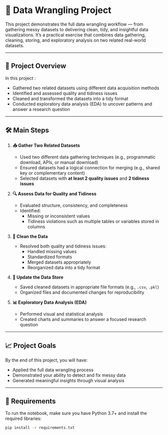 # 🧹 Data Wrangling Project

This project demonstrates the full data wrangling workflow — from gathering messy datasets to delivering clean, tidy, and insightful data visualizations. It’s a practical exercise that combines data gathering, cleaning, storing, and exploratory analysis on two related real-world datasets.

---

## 📌 Project Overview

In this project :

- Gathered two related datasets using different data acquisition methods
- Identified and assessed quality and tidiness issues
- Cleaned and transformed the datasets into a tidy format
- Conducted exploratory data analysis (EDA) to uncover patterns and answer a research question

---

## 🛠 Main Steps

1. **📥 Gather Two Related Datasets**
   - Used two different data gathering techniques (e.g., programmatic download, APIs, or manual download)
   - Ensured datasets had a logical connection for merging (e.g., shared key or complementary content)
   - Selected datasets with **at least 2 quality issues** and **2 tidiness issues**

2. **🔍 Assess Data for Quality and Tidiness**
   - Evaluated structure, consistency, and completeness
   - Identified:
     - Missing or inconsistent values
     - Tidiness violations such as multiple tables or variables stored in columns

3. **🧼 Clean the Data**
   - Resolved both quality and tidiness issues:
     - Handled missing values
     - Standardized formats
     - Merged datasets appropriately
     - Reorganized data into a tidy format

4. **💾 Update the Data Store**
   - Saved cleaned datasets in appropriate file formats (e.g., `.csv`, `.pkl`)
   - Organized files and documented changes for reproducibility

5. **📊 Exploratory Data Analysis (EDA)**
   - Performed visual and statistical analysis
   - Created charts and summaries to answer a focused research question

---

## 📈 Project Goals

By the end of this project, you will have:

- Applied the full data wrangling process
- Demonstrated your ability to detect and fix messy data
- Generated meaningful insights through visual analysis

---

## 🐍 Requirements

To run the notebook, make sure you have Python 3.7+ and install the required libraries:

```bash
pip install -r requirements.txt
